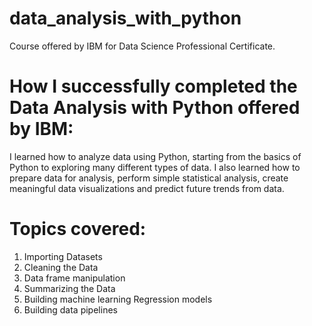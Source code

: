 # data_analysis_with_python
Course offered by IBM for Data Science Professional Certificate.

# How I successfully completed the Data Analysis with Python offered by IBM:

I learned how to analyze data using Python, starting from the basics of Python to exploring many different types of data. 
I also learned how to prepare data for analysis, perform simple statistical analysis, create meaningful data visualizations and predict future trends from data.

# Topics covered:

1) Importing Datasets
2) Cleaning the Data
3) Data frame manipulation
4) Summarizing the Data
5) Building machine learning Regression models
6) Building data pipelines
